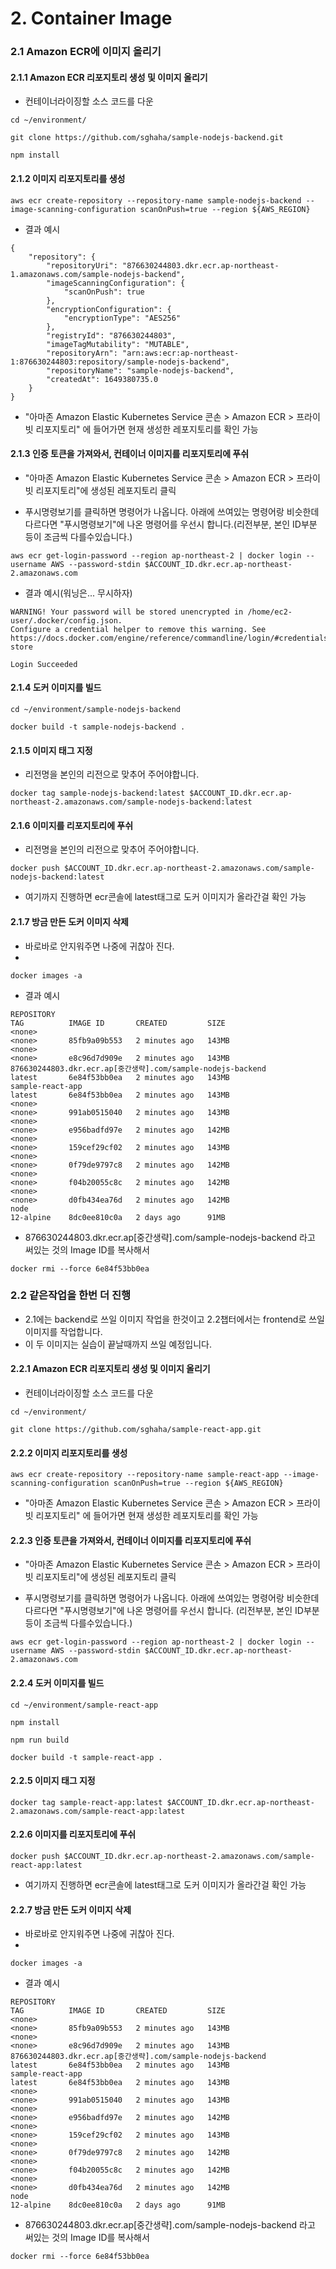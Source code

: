 # 2. Container Image

### 2.1 Amazon ECR에 이미지 올리기
#### 2.1.1 Amazon ECR 리포지토리 생성 및 이미지 올리기
- 컨테이너라이징할 소스 코드를 다운
```
cd ~/environment/
```
```
git clone https://github.com/sghaha/sample-nodejs-backend.git
``` 
```
npm install
```


#### 2.1.2 이미지 리포지토리를 생성
```
aws ecr create-repository --repository-name sample-nodejs-backend --image-scanning-configuration scanOnPush=true --region ${AWS_REGION}
```

- 결과 예시
```
{
    "repository": {
        "repositoryUri": "876630244803.dkr.ecr.ap-northeast-1.amazonaws.com/sample-nodejs-backend", 
        "imageScanningConfiguration": {
            "scanOnPush": true
        }, 
        "encryptionConfiguration": {
            "encryptionType": "AES256"
        }, 
        "registryId": "876630244803", 
        "imageTagMutability": "MUTABLE", 
        "repositoryArn": "arn:aws:ecr:ap-northeast-1:876630244803:repository/sample-nodejs-backend", 
        "repositoryName": "sample-nodejs-backend", 
        "createdAt": 1649380735.0
    }
}
```

- "아마존 Amazon Elastic Kubernetes Service 콘손 > Amazon ECR > 프라이빗 리포지토리" 에 들어가면 현재 생성한 레포지토리를 확인 가능



#### 2.1.3 인증 토큰을 가져와서, 컨테이너 이미지를 리포지토리에 푸쉬

- "아마존 Amazon Elastic Kubernetes Service 콘손 > Amazon ECR > 프라이빗 리포지토리"에 생성된 레포지토리 클릭

- 푸시명령보기를 클릭하면 명령어가 나옵니다. 아래에 쓰여있는 명령어랑 비슷한데 다르다면 "푸시명령보기"에 나온 명령어를 우선시 합니다.(리전부분, 본인 ID부분 등이 조금씩 다를수있습니다.)

```
aws ecr get-login-password --region ap-northeast-2 | docker login --username AWS --password-stdin $ACCOUNT_ID.dkr.ecr.ap-northeast-2.amazonaws.com
```

- 결과 예시(워닝은... 무시하자)
```
WARNING! Your password will be stored unencrypted in /home/ec2-user/.docker/config.json.
Configure a credential helper to remove this warning. See
https://docs.docker.com/engine/reference/commandline/login/#credentials-store

Login Succeeded
```

#### 2.1.4 도커 이미지를 빌드
```
cd ~/environment/sample-nodejs-backend
```
```
docker build -t sample-nodejs-backend .
```

#### 2.1.5 이미지 태그 지정
- 리전명을 본인의 리전으로 맞추어 주어야합니다.

```
docker tag sample-nodejs-backend:latest $ACCOUNT_ID.dkr.ecr.ap-northeast-2.amazonaws.com/sample-nodejs-backend:latest
```

#### 2.1.6 이미지를 리포지토리에 푸쉬
- 리전명을 본인의 리전으로 맞추어 주어야합니다.

```
docker push $ACCOUNT_ID.dkr.ecr.ap-northeast-2.amazonaws.com/sample-nodejs-backend:latest
```

- 여기까지 진행하면 ecr콘솔에 latest태그로 도커 이미지가 올라간걸 확인 가능


#### 2.1.7 방금 만든 도커 이미지 삭제
- 바로바로 안지워주면 나중에 귀찮아 진다.
- 
```
docker images -a
```

- 결과 예시
```
REPOSITORY                                                           TAG          IMAGE ID       CREATED         SIZE
<none>                                                               <none>       85fb9a09b553   2 minutes ago   143MB
<none>                                                               <none>       e8c96d7d909e   2 minutes ago   143MB
876630244803.dkr.ecr.ap[중간생략].com/sample-nodejs-backend            latest       6e84f53bb0ea   2 minutes ago   143MB
sample-react-app                                                     latest       6e84f53bb0ea   2 minutes ago   143MB
<none>                                                               <none>       991ab0515040   2 minutes ago   143MB
<none>                                                               <none>       e956badfd97e   2 minutes ago   142MB
<none>                                                               <none>       159cef29cf02   2 minutes ago   143MB
<none>                                                               <none>       0f79de9797c8   2 minutes ago   142MB
<none>                                                               <none>       f04b20055c8c   2 minutes ago   142MB
<none>                                                               <none>       d0fb434ea76d   2 minutes ago   142MB
node                                                                 12-alpine    8dc0ee810c0a   2 days ago      91MB
```

- 876630244803.dkr.ecr.ap[중간생략].com/sample-nodejs-backend 라고 써있는 것의 Image ID를 복사해서


```
docker rmi --force 6e84f53bb0ea
```






### 2.2 같은작업을 한번 더 진행

- 2.1에는 backend로 쓰일 이미지 작업을 한것이고 2.2챕터에서는 frontend로 쓰일 이미지를 작업합니다.
- 이 두 이미지는 실습이 끝날때까지 쓰일 예정입니다.


#### 2.2.1 Amazon ECR 리포지토리 생성 및 이미지 올리기
- 컨테이너라이징할 소스 코드를 다운
```
cd ~/environment/
```
```
git clone https://github.com/sghaha/sample-react-app.git
``` 

#### 2.2.2 이미지 리포지토리를 생성
```
aws ecr create-repository --repository-name sample-react-app --image-scanning-configuration scanOnPush=true --region ${AWS_REGION}
```

- "아마존 Amazon Elastic Kubernetes Service 콘손 > Amazon ECR > 프라이빗 리포지토리" 에 들어가면 현재 생성한 레포지토리를 확인 가능



#### 2.2.3 인증 토큰을 가져와서, 컨테이너 이미지를 리포지토리에 푸쉬

- "아마존 Amazon Elastic Kubernetes Service 콘손 > Amazon ECR > 프라이빗 리포지토리"에 생성된 레포지토리 클릭

- 푸시명령보기를 클릭하면 명령어가 나옵니다. 아래에 쓰여있는 명령어랑 비슷한데 다르다면 "푸시명령보기"에 나온 명령어를 우선시 합니다. (리전부분, 본인 ID부분 등이 조금씩 다를수있습니다.)

```
aws ecr get-login-password --region ap-northeast-2 | docker login --username AWS --password-stdin $ACCOUNT_ID.dkr.ecr.ap-northeast-2.amazonaws.com
```


#### 2.2.4 도커 이미지를 빌드
```
cd ~/environment/sample-react-app
```
```
npm install
```

```
npm run build
```

```
docker build -t sample-react-app .
```

#### 2.2.5 이미지 태그 지정
```
docker tag sample-react-app:latest $ACCOUNT_ID.dkr.ecr.ap-northeast-2.amazonaws.com/sample-react-app:latest
```

#### 2.2.6 이미지를 리포지토리에 푸쉬
```
docker push $ACCOUNT_ID.dkr.ecr.ap-northeast-2.amazonaws.com/sample-react-app:latest
```

- 여기까지 진행하면 ecr콘솔에 latest태그로 도커 이미지가 올라간걸 확인 가능


#### 2.2.7 방금 만든 도커 이미지 삭제
- 바로바로 안지워주면 나중에 귀찮아 진다.
- 
```
docker images -a
```

- 결과 예시
```
REPOSITORY                                                           TAG          IMAGE ID       CREATED         SIZE
<none>                                                               <none>       85fb9a09b553   2 minutes ago   143MB
<none>                                                               <none>       e8c96d7d909e   2 minutes ago   143MB
876630244803.dkr.ecr.ap[중간생략].com/sample-nodejs-backend            latest       6e84f53bb0ea   2 minutes ago   143MB
sample-react-app                                                     latest       6e84f53bb0ea   2 minutes ago   143MB
<none>                                                               <none>       991ab0515040   2 minutes ago   143MB
<none>                                                               <none>       e956badfd97e   2 minutes ago   142MB
<none>                                                               <none>       159cef29cf02   2 minutes ago   143MB
<none>                                                               <none>       0f79de9797c8   2 minutes ago   142MB
<none>                                                               <none>       f04b20055c8c   2 minutes ago   142MB
<none>                                                               <none>       d0fb434ea76d   2 minutes ago   142MB
node                                                                 12-alpine    8dc0ee810c0a   2 days ago      91MB
```

- 876630244803.dkr.ecr.ap[중간생략].com/sample-nodejs-backend 라고 써있는 것의 Image ID를 복사해서


```
docker rmi --force 6e84f53bb0ea
```


